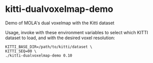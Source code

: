 # kitti-dualvoxelmap-demo
Demo of MOLA's dual voxelmap with the Kitti dataset

Usage, invoke with these environment variables to select which KITTI dataset
to load, and with the desired voxel resolution:

    KITTI_BASE_DIR=/path/to/kitti/dataset \
    KITTI_SEQ=00 \
    ./kitti-dualvoxelmap-demo 0.10


